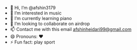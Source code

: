 - 👋 Hi, I’m @afshin3179
- 👀 I’m interested in music
- 🌱 I’m currently learning piano
- 💞️ I’m looking to collaborate on airdrop
- 📫 Contact me with this email afshinheidari99@gmail.com
- 😄 Pronouns: ❤️
- ⚡ Fun fact: play sport

<!---
afshin3179/afshin3179 is a ✨ special ✨ repository because its `README.md` (this file) appears on your GitHub profile.
You can click the Preview link to take a look at your changes.
--->
